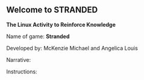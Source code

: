 ****Welcome to STRANDED****
-------------------------------------------------------------------------------------------------------------------------------------------------------------------------

****The Linux Activity to Reinforce Knowledge****

Name of game: **Stranded**

Developed by: McKenzie Michael and Angelica Louis

Narrative:


Instructions: 
